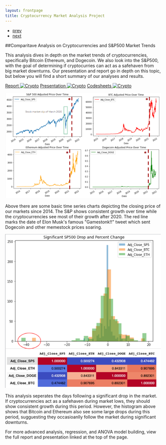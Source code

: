 ```yaml
---
layout: frontpage
title: Cryptocurrency Market Analysis Project
---
```


<div class="navbar">
  <div class="navbar-inner">
      <ul class="nav">
          <li><a href="baseops.html">prev</a></li>
          <li><a href="GolfDataAnalysis.html">next</a></li>
      </ul>
  </div>
</div>

##Comparitave Analysis on Cryptocurrencies and S&P500 Market Trends

This analysis dives in depth on the market trends of cryptocurrencies, specifically Bitcoin Ethereum, and Dogecoin. We also look into the S&P500, with the goal of determining if cryptocurries can act as a safehaven from big market downturns. Our presentation and report go in depth on this topic, but below you will find a short summary of our analyses and results.

[Report ![Crypto](/pages/icons16/pdf-icon.png)](/assets/CryptoFiles/Crypto_Report.pdf)
[Presentation ![Crypto](/pages/icons16/ppt-icon.png)](/assets/CryptoFiles/Crypto_Pres_2.pdf)
[Codesheets ![Crypto](/pages/icons16/github-icon.png)](https://github.com/kylearbide/kylearbide.github.io/tree/master/codeSheets/EMSE6574/CryptoProject)

![Time Series Analysis](/assets/CryptoFiles/Images/CryptoTimeSeriesNew.png)

Above there are some basic time series charts depicting the closing price of our markets since 2014. The S&P shows consistent growth over time while the cryptocurrencies see most of their growth after 2020. The red line marks the date of Elon Musk's famous "Gamestonk!!" tweet which sent Dogecoin and other memestock prices soaring.

![Significant Drops](/assets/CryptoFiles/Images/SignificantDrops.png)

This analysis seperates the days following a significant drop in the market. If cryptocurrencies act as a safehaven during market lows, they should show consistent growth during this period. However, the histogram above shows that Bitcoin and Ethereum also see some large drops during this period, sugguesting they occasioanlly follow the market during significant downturns.  

For more advanced analysis, regression, and ANOVA model building, view the full report and presentation linked at the top of the page.
